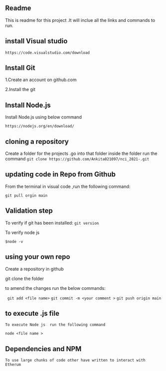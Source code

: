 ## Readme ##

This is readme for this project .It will inclue all the links and commands to run.

## install Visual studio ##
 ```https://code.visualstudio.com/download ```

 ## Install Git ##

 1.Create an account on github.com

 2.Install the git 

 ## Install Node.js ##

 Install Node.js using below command

 ```https://nodejs.org/en/download/```




## cloning a repository ##

 Create a folder for the projects .go into that folder
 inside the folder run the command 
  ``` git clone https://github.com/Ankita021097/nci_2021-.git ```

  ## updating code in  Repo from Github ##

From the terminal in visual code ,run the following command:

```git pull orgin main ```

## Validation step ##

To verify if git has been installed:
```git version  ```

To verify node js

``` $node -v ```

## using your own repo ##
 Create a repository in github 

 git clone the folder
  
   to amend the changes run the below commands:

   ``` git add <file name>```
   ``` git commit -m <your comment > ```
   ``` git push origin main ```

   ## to execute .js file  ##
    To execute Node js  run the following command 
   ``` node <file name > ```

   ## Dependencies and NPM ##

    To use large chunks of code other have written to interact with Etherum 









